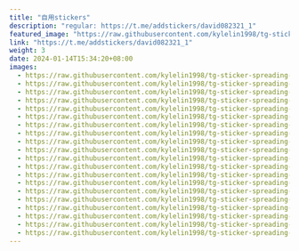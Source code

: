 ```yaml
---
title: "自用stickers"
description: "regular: https://t.me/addstickers/david082321_1"
featured_image: "https://raw.githubusercontent.com/kylelin1998/tg-sticker-spreading-worldwide-images/main/img/510492f4-be02-410d-a684-dbf10d568317.jpg"
link: "https://t.me/addstickers/david082321_1"
weight: 3
date: 2024-01-14T15:34:20+08:00
images:
  - https://raw.githubusercontent.com/kylelin1998/tg-sticker-spreading-worldwide-images/main/img/510492f4-be02-410d-a684-dbf10d568317.jpg
  - https://raw.githubusercontent.com/kylelin1998/tg-sticker-spreading-worldwide-images/main/img/3bfc0e0a-80a9-452b-8137-cf8fbf472406.jpg
  - https://raw.githubusercontent.com/kylelin1998/tg-sticker-spreading-worldwide-images/main/img/53c92661-c156-4f9c-86cb-e08d1c0b2532.jpg
  - https://raw.githubusercontent.com/kylelin1998/tg-sticker-spreading-worldwide-images/main/img/d6cf3273-8286-43e1-be04-23895efd340e.jpg
  - https://raw.githubusercontent.com/kylelin1998/tg-sticker-spreading-worldwide-images/main/img/4fda0830-c9d5-43fa-b098-d1a7a4bbeac0.jpg
  - https://raw.githubusercontent.com/kylelin1998/tg-sticker-spreading-worldwide-images/main/img/9bff7dbd-55e3-4fa2-ac80-eb3c433a602c.jpg
  - https://raw.githubusercontent.com/kylelin1998/tg-sticker-spreading-worldwide-images/main/img/207d774a-044c-4755-af01-0b0b5b215f18.jpg
  - https://raw.githubusercontent.com/kylelin1998/tg-sticker-spreading-worldwide-images/main/img/f3c3d40f-729c-4767-947f-2c3f2f984c8a.jpg
  - https://raw.githubusercontent.com/kylelin1998/tg-sticker-spreading-worldwide-images/main/img/81ce9d84-5af2-4331-8c46-1b69fb10437a.jpg
  - https://raw.githubusercontent.com/kylelin1998/tg-sticker-spreading-worldwide-images/main/img/7830267f-f231-4762-a45f-fd2a0547e669.jpg
  - https://raw.githubusercontent.com/kylelin1998/tg-sticker-spreading-worldwide-images/main/img/4332a524-8b05-4d06-a602-516de9f82d63.jpg
  - https://raw.githubusercontent.com/kylelin1998/tg-sticker-spreading-worldwide-images/main/img/d58a34af-0678-45f7-92d5-0bf83f142830.jpg
  - https://raw.githubusercontent.com/kylelin1998/tg-sticker-spreading-worldwide-images/main/img/d17d07eb-cf2e-4649-91a3-5455fb02fa42.jpg
  - https://raw.githubusercontent.com/kylelin1998/tg-sticker-spreading-worldwide-images/main/img/04ed2b06-683d-420c-8337-a5906b147fa4.jpg
  - https://raw.githubusercontent.com/kylelin1998/tg-sticker-spreading-worldwide-images/main/img/3867ee86-694a-4c64-ba71-3421bedb993c.jpg
  - https://raw.githubusercontent.com/kylelin1998/tg-sticker-spreading-worldwide-images/main/img/6c1b0a07-7c87-4dac-a28f-eb8856878835.jpg
  - https://raw.githubusercontent.com/kylelin1998/tg-sticker-spreading-worldwide-images/main/img/3c8489ef-b71a-499b-a06a-ccad3f73d9c2.jpg
  - https://raw.githubusercontent.com/kylelin1998/tg-sticker-spreading-worldwide-images/main/img/5bb0bb05-e869-4098-8d99-540e6ac7f265.jpg
  - https://raw.githubusercontent.com/kylelin1998/tg-sticker-spreading-worldwide-images/main/img/e60a9406-fdf2-4332-9a0b-3a17167f33ce.jpg
  - https://raw.githubusercontent.com/kylelin1998/tg-sticker-spreading-worldwide-images/main/img/b756a33e-975c-4ca7-a50a-40251f298c67.jpg
---
```


